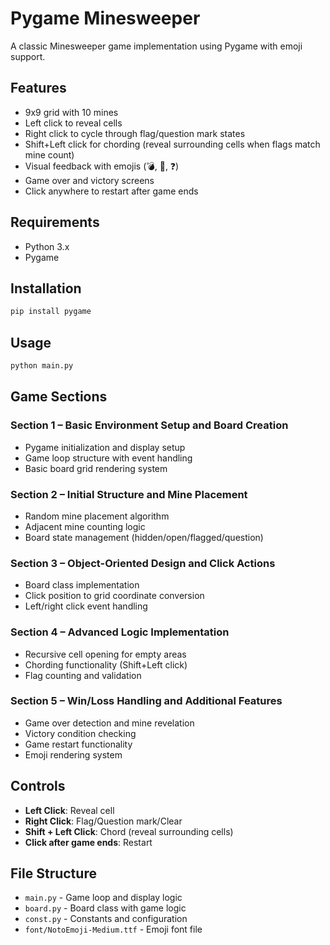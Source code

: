 # Pygame Minesweeper

A classic Minesweeper game implementation using Pygame with emoji support.

## Features

- 9x9 grid with 10 mines
- Left click to reveal cells
- Right click to cycle through flag/question mark states
- Shift+Left click for chording (reveal surrounding cells when flags match mine count)
- Visual feedback with emojis (💣, 🚩, ❓)
- Game over and victory screens
- Click anywhere to restart after game ends

## Requirements

- Python 3.x
- Pygame

## Installation

```bash
pip install pygame
```

## Usage

```bash
python main.py
```

## Game Sections

### Section 1 – Basic Environment Setup and Board Creation
- Pygame initialization and display setup
- Game loop structure with event handling
- Basic board grid rendering system

### Section 2 – Initial Structure and Mine Placement  
- Random mine placement algorithm
- Adjacent mine counting logic
- Board state management (hidden/open/flagged/question)

### Section 3 – Object-Oriented Design and Click Actions
- Board class implementation
- Click position to grid coordinate conversion
- Left/right click event handling

### Section 4 – Advanced Logic Implementation
- Recursive cell opening for empty areas
- Chording functionality (Shift+Left click)
- Flag counting and validation

### Section 5 – Win/Loss Handling and Additional Features
- Game over detection and mine revelation
- Victory condition checking
- Game restart functionality
- Emoji rendering system

## Controls

- **Left Click**: Reveal cell
- **Right Click**: Flag/Question mark/Clear
- **Shift + Left Click**: Chord (reveal surrounding cells)
- **Click after game ends**: Restart

## File Structure

- `main.py` - Game loop and display logic
- `board.py` - Board class with game logic
- `const.py` - Constants and configuration
- `font/NotoEmoji-Medium.ttf` - Emoji font file